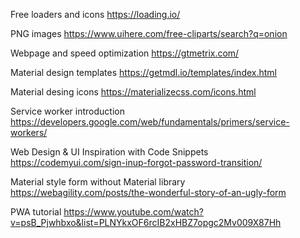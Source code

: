 Free loaders and icons 
https://loading.io/

PNG images
https://www.uihere.com/free-cliparts/search?q=onion

Webpage and speed optimization
https://gtmetrix.com/

Material design templates
https://getmdl.io/templates/index.html

Material desing icons
https://materializecss.com/icons.html

Service worker introduction
https://developers.google.com/web/fundamentals/primers/service-workers/

Web Design & UI Inspiration with Code Snippets
https://codemyui.com/sign-inup-forgot-password-transition/

Material style form without Material library
https://webagility.com/posts/the-wonderful-story-of-an-ugly-form

PWA tutorial
https://www.youtube.com/watch?v=psB_Pjwhbxo&list=PLNYkxOF6rcIB2xHBZ7opgc2Mv009X87Hh




